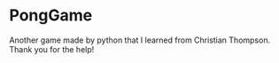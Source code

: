 # PongGame
Another game made by python that I learned from Christian Thompson. Thank you for the help!
